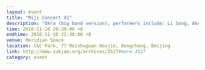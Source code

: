 ```yaml
---
layout: event
title: "Miji Concert 41"
description: "Okra (big band version), performers include: Li Song, Ake, Daneil Beban, Zhao Cong, Ding Chen Chen, Vavabond, Abing, Zhu Wenbo"
time: 2016-11-10 20:30:00 +8
endtime: 2016-11-10 22:30:00 +8
venue: Meridian Space
location: C&C Park, 77 Meishuguan Houjie, Dongcheng, Beijing
link: http://www.subjam.org/archives/3527#more-3527
category: event
---
```

